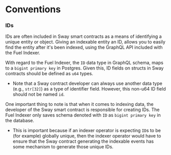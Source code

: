 # Conventions

### IDs

IDs are often included in Sway smart contracts as a means of identifying a unique entity or object. Giving an indexable entity an ID, allows you to easily find the entity after it's been indexed, using the GraphQL API included with the Fuel Indexer.

With regard to the Fuel Indexer, the `ID` data type in GraphQL schema, maps to a `bigint primary key` in Postgres. Given this, ID fields on structs in Sway contracts should be defined as `u64` types.
- Note that a Sway contract developer can always use another data type (e.g., `str[32]`) as a type of identifier field. However, this non-u64 ID field should not be named `id`.

One important thing to note is that when it comes to indexing data, the developer of the Sway smart contract is responsible for creating IDs. The Fuel Indexer only saves schema denoted with `ID` as `bigint primary key` in the database.
- This is important because if an indexer operator is expecting `ID`s to be (for example) globally unique, then the indexer operator would have to ensure that the Sway contract generating the indexable events has some mechanism to generate those unique IDs.
